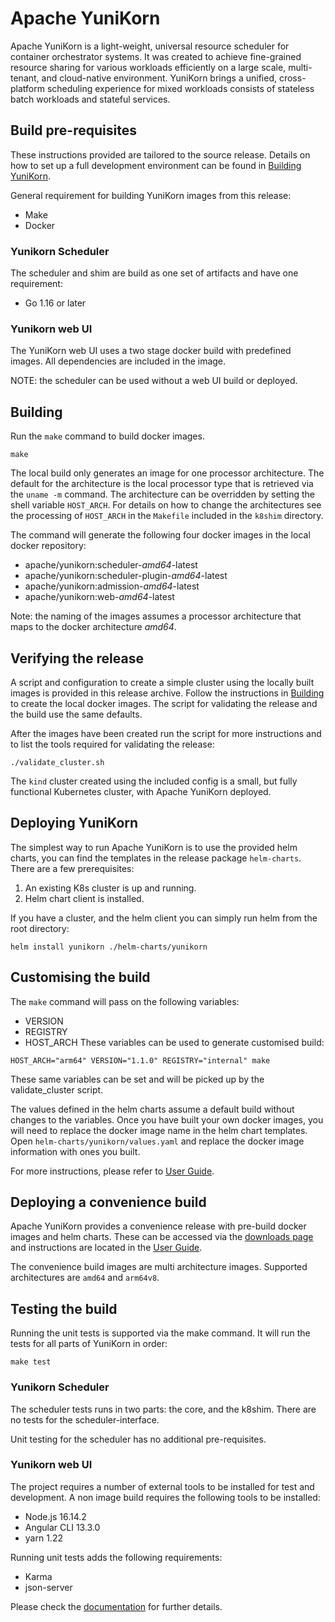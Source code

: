 <!--
Licensed to the Apache Software Foundation (ASF) under one or more
contributor license agreements.  See the NOTICE file distributed with
this work for additional information regarding copyright ownership.
The ASF licenses this file to you under the Apache License, Version 2.0
(the "License"); you may not use this file except in compliance with
the License.  You may obtain a copy of the License at

  http://www.apache.org/licenses/LICENSE-2.0

Unless required by applicable law or agreed to in writing, software
distributed under the License is distributed on an "AS IS" BASIS,
WITHOUT WARRANTIES OR CONDITIONS OF ANY KIND, either express or implied.
See the License for the specific language governing permissions and
limitations under the License.
-->

# Apache YuniKorn
Apache YuniKorn is a light-weight, universal resource scheduler for container orchestrator systems.
It was created to achieve fine-grained resource sharing for various workloads efficiently on a large scale, multi-tenant,
and cloud-native environment. YuniKorn brings a unified, cross-platform scheduling experience for mixed workloads consists
of stateless batch workloads and stateful services.

## Build pre-requisites
These instructions provided are tailored to the source release.
Details on how to set up a full development environment can be found in [Building YuniKorn](https://yunikorn.apache.org/docs/next/developer_guide/build).

General requirement for building YuniKorn images from this release:
* Make
* Docker 

### Yunikorn Scheduler
The scheduler and shim are build as one set of artifacts and have one requirement:
* Go 1.16 or later

### Yunikorn web UI
The YuniKorn web UI uses a two stage docker build with predefined images.
All dependencies are included in the image.

NOTE: the scheduler can be used without a web UI build or deployed.

## Building
Run the `make` command to build docker images.

```shell script
make
```
The local build only generates an image for one processor architecture.
The default for the architecture is the local processor type that is retrieved via the `uname -m` command.
The architecture can be overridden by setting the shell variable `HOST_ARCH`.
For details on how to change the architectures see the processing of `HOST_ARCH` in the `Makefile` included in the `k8shim` directory.

The command will generate the following four docker images in the local docker repository:
* apache/yunikorn:scheduler-_amd64_-latest
* apache/yunikorn:scheduler-plugin-_amd64_-latest
* apache/yunikorn:admission-_amd64_-latest
* apache/yunikorn:web-_amd64_-latest

Note: the naming of the images assumes a processor architecture that maps to the docker architecture _amd64_.

## Verifying the release
A script and configuration to create a simple cluster using the locally built images is provided in this release archive.
Follow the instructions in [Building](#building) to create the local docker images.
The script for validating the release and the build use the same defaults. 

After the images have been created run the script for more instructions and to list the tools required for validating
the release:
```shell
./validate_cluster.sh
```
The `kind` cluster created using the included config is a small, but fully functional Kubernetes cluster, with
Apache YuniKorn deployed.

## Deploying YuniKorn 
The simplest way to run Apache YuniKorn is to use the provided helm charts, you can find the templates in the release 
package `helm-charts`.
There are a few prerequisites:
1. An existing K8s cluster is up and running.
2. Helm chart client is installed.

If you have a cluster, and the helm client you can simply run helm from the root directory:
```shell script
helm install yunikorn ./helm-charts/yunikorn
```

## Customising the build
The `make` command will pass on the following variables:
* VERSION
* REGISTRY
* HOST_ARCH
These variables can be used to generate customised build: 
```shell script
HOST_ARCH="arm64" VERSION="1.1.0" REGISTRY="internal" make
```

These same variables can be set and will be picked up by the validate_cluster script. 

The values defined in the helm charts assume a default build without changes to the variables. 
Once you have built your own docker images, you will need to replace the docker image name in the helm chart templates.
Open `helm-charts/yunikorn/values.yaml` and replace the docker image information with ones you built.

For more instructions, please refer to [User Guide](https://yunikorn.apache.org/docs/).

## Deploying a convenience build
Apache YuniKorn provides a convenience release with pre-build docker images and helm charts.
These can be accessed via the [downloads page](https://yunikorn.apache.org/community/download) and instructions are 
located in the [User Guide](https://yunikorn.apache.org/docs/).

The convenience build images are multi architecture images. Supported architectures are  `amd64` and `arm64v8`.

## Testing the build
Running the unit tests is supported via the make command.
It will run the tests for all parts of YuniKorn in order:
```shell script
make test
```

### Yunikorn Scheduler
The scheduler tests runs in two parts: the core, and the k8shim.
There are no tests for the scheduler-interface.

Unit testing for the scheduler has no additional pre-requisites.

### Yunikorn web UI
The project requires a number of external tools to be installed for test and development.
A non image build requires the following tools to be installed:
* Node.js 16.14.2
* Angular CLI 13.3.0
* yarn 1.22

Running unit tests adds the following requirements:
* Karma
* json-server

Please check the [documentation](https://yunikorn.apache.org/docs/) for further details.
